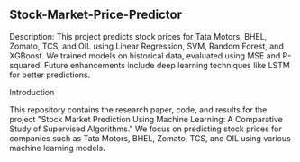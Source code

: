 ## Stock-Market-Price-Predictor
Description:
This project predicts stock prices for Tata Motors, BHEL, Zomato, TCS, and OIL using Linear Regression, SVM, Random Forest, and XGBoost. We trained models on historical data, evaluated using MSE and R-squared. Future enhancements include deep learning techniques like LSTM for better predictions.

Introduction

This repository contains the research paper, code, and results for the project "Stock Market Prediction Using Machine Learning: A Comparative Study of Supervised Algorithms." We focus on predicting stock prices for companies such as Tata Motors, BHEL, Zomato, TCS, and OIL using various machine learning models.
